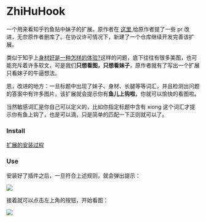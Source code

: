 # ZhiHuHook

一个用来看知乎钓鱼贴中妹子的扩展。原作者在 [这里](https://github.com/xlzd/zhfishhook/pull/3),给原作者提了一些 pr 改进，无奈原作者删库了。在协议许可情况下，新建了一个仓库继续开发完善该扩展。

类似于知乎上[身材好是一种怎样的体验?](https://www.zhihu.com/question/26037846)这样的问题，底下往往有很多美图，也可能充斥着许多软文，可是我们**只想看图，只想看妹子**，原作者就有了写出一个扩展只看妹子的牛逼想法。

恩，改进的地方：一旦标题中出现了妹子、身材、长腿等等词汇，并且检测出问题的答案中有许多图片，该扩展就会提示你有**鱼儿上钩啦**，你就可以愉快的看图啦。

当然敏感词汇是你自己可以定义的，比如你指定标题中含有 xiong 这个词汇才提示你有鱼上钩了，也是可以滴，只是简单的匹配一下正则就可以了。

### Install

[扩展的安装过程](https://github.com/wuchangfeng/ChromeAppDev)

### Use

安装好了插件之后，一旦符合上述规则，就会弹出提示：

![](http://ww3.sinaimg.cn/large/006dXScfjw1f8w90fyd6cj30x70ldag9.jpg)

接着就可以点击左上角的按钮，开始看图：

![](http://ww4.sinaimg.cn/large/006dXScfjw1f8w913og25j30yn0ikdjh.jpg)
